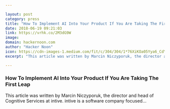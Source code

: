 ```yaml
---

layout: post
category: press
title: "How To Implement AI Into Your Product If You Are Taking The First Leap"
date: 2018-06-19 09:21:03
link: https://vrhk.co/2M3dG9W
image: 
domain: hackernoon.com
author: "Hacker Noon"
icon: https://cdn-images-1.medium.com/fit/c/304/304/1*76XiKOa05Yya6_CdYX8pVg.jpeg
excerpt: "This article was written by Marcin Niczyporuk, the director and head of Cognitive Services at intive. intive is a software company focused…"

---
```


### How To Implement AI Into Your Product If You Are Taking The First Leap

This article was written by Marcin Niczyporuk, the director and head of Cognitive Services at intive. intive is a software company focused…